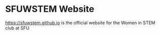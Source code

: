 # SFUWSTEM Website

https://sfuwstem.github.io is the official website for the Women in STEM club at SFU
